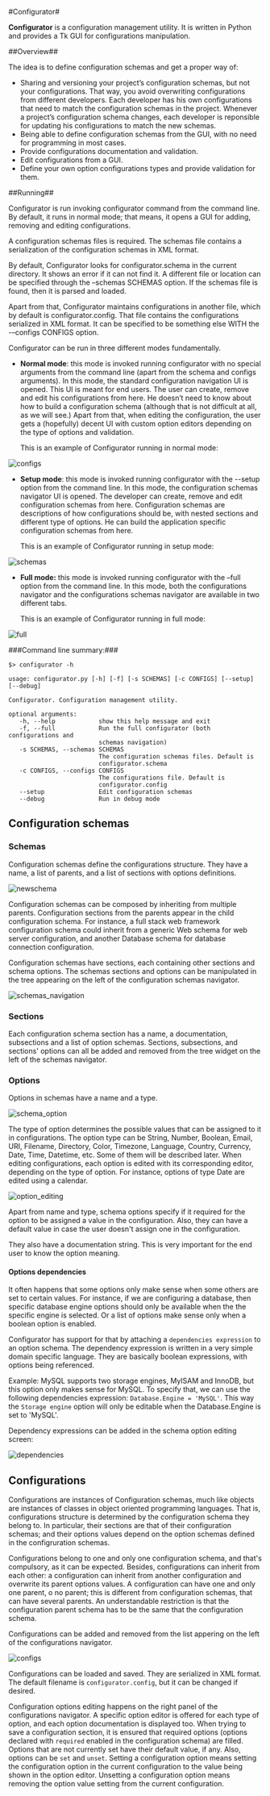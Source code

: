 #Configurator#

**Configurator** is a configuration management utility. It is written in Python and provides a Tk GUI for configurations manipulation.

##Overview##

The idea is to define configuration schemas and get a proper way of:

- Sharing and versioning your project’s configuration schemas, but not your configurations. That way, you avoid overwriting configurations from different developers. Each developer has his own configurations that need to match the configuration schemas in the project. Whenever a project’s configuration schema changes, each developer is reponsible for updating his configurations to match the new schemas.
- Being able to define configuration schemas from the GUI, with no need for programming in most cases.
- Provide configurations documentation and validation.
- Edit configurations from a GUI.
- Define your own option configurations types and provide validation for them. 

##Running##

Configurator is run invoking configurator command from the command line. By default, it runs in normal mode; that means, it opens a GUI for adding, removing and editing configurations.

A configuration schemas files is required. The schemas file contains a serialization of the configuration schemas in XML format.

By default, Configurator looks for configurator.schema in the current directory. It shows an error if it can not find it. A different file or location can be specified through the –schemas SCHEMAS option. If the schemas file is found, then it is parsed and loaded. 

Apart from that, Configurator maintains configurations in another file, which by default is configurator.config. That file contains the configurations serialized in XML format. It can be specified to be something else WITH the -–configs CONFIGS option. 

Configurator can be run in three different modes fundamentally.

- **Normal mode**: this mode is invoked running configurator with no special arguments from the command line (apart from the schema and configs arguments). In this mode, the standard configuration navigation UI is opened. This UI is meant for end users. The user can create, remove and edit his configurations from here. He doesn’t need to know about how to build a configuration schema (although that is not difficult at all, as we will see.) Apart from that, when editing the configuration, the user gets a (hopefully) decent UI with custom option editors depending on the type of options and validation.

    This is an example of Configurator running in normal mode: 

![configs](https://raw.github.com/mmontone/configurator/master/doc/images/configurator1.png)

- **Setup mode**: this mode is invoked running configurator with the --setup option from the command line. In this mode, the configuration schemas navigator UI is opened. The developer can create, remove and edit configuration schemas from here. Configuration schemas are descriptions of how configurations should be, with nested sections and different type of options. He can build the application specific configuration schemas from here.

    This is an example of Configurator running in setup mode: 

![schemas](https://raw.github.com/mmontone/configurator/master/doc/images/schemas1.png)

- **Full mode:** this mode is invoked running configurator with the –full option from the command line. In this mode, both the configurations navigator and the configurations schemas navigator are available in two different tabs.

   This is an example of Configurator running in full mode: 

![full](https://raw.github.com/mmontone/configurator/master/doc/images/full.png)

###Command line summary:###

    $> configurator -h

    usage: configurator.py [-h] [-f] [-s SCHEMAS] [-c CONFIGS] [--setup] [--debug]

    Configurator. Configuration management utility.

    optional arguments:
       -h, --help            show this help message and exit
       -f, --full            Run the full configurator (both configurations and
                             schemas navigation)
       -s SCHEMAS, --schemas SCHEMAS
                             The configuration schemas files. Default is
                             configurator.schema
       -c CONFIGS, --configs CONFIGS
                             The configurations file. Default is
                             configurator.config
       --setup               Edit configuration schemas
       --debug               Run in debug mode

## Configuration schemas ##

### Schemas ###

Configuration schemas define the configurations structure. They have a name, a list of parents, and a list of sections with options definitions.

![newschema](https://raw.github.com/mmontone/configurator/master/doc/images/newschema.png)

Configuration schemas can be composed by inheriting from multiple parents. Configuration sections from the parents appear in the child configuration schema. For instance, a full stack web framework configuration schema could inherit from a generic Web schema for web server configuration, and another Database schema for database connection configuration.

Configuration schemas have sections, each containing other sections and schema options. The schemas sections and options can be manipulated in the tree appearing on the left of the configuration schemas navigator.

![schemas_navigation](https://raw.github.com/mmontone/configurator/master/doc/images/schemas_navigation.png)

### Sections ###

Each configuration schema section has a name, a documentation, subsections and a list of option schemas. Sections, subsections, and sections' options can all be added and removed from the tree widget on the left of the schemas navigator.

### Options ###

Options in schemas have a name and a type. 

![schema_option](https://raw.github.com/mmontone/configurator/master/doc/images/schema_option.png)

The type of option determines the possible values that can be assigned to it in configurations. The option type can be String, Number, Boolean, Email, URI, Filename, Directory, Color, Timezone, Language, Country, Currency, Date, Time, Datetime, etc. Some of them will be described later. When editing configurations, each option is edited with its corresponding editor, depending on the type of option. For instance, options of type Date are edited using a calendar.

![option_editing](https://raw.github.com/mmontone/configurator/master/doc/images/option_editing.png)

Apart from name and type, schema options specify if it required for the option to be assigned a value in the configuration. Also, they can have a default value in case the user doesn't assign one in the configuration. 

They also have a documentation string. This is very important for the end user to know the option meaning.

#### Options dependencies ####

It often happens that some options only make sense when some others are set to certain values. For instance, if we are configuring a database, then specific database engine options should only be available when the the specific engine is selected. Or a list of options make sense only when a boolean option is enabled.

Configurator has support for that by attaching a ``dependencies expression`` to an option schema. The dependency expression is written in a very simple domain specific language. They are basically boolean expressions, with options being referenced. 

Example: MySQL supports two storage engines, MyISAM and InnoDB, but this option only makes sense for MySQL. To specify that, we can use the following dependencies expression: ``Database.Engine = 'MySQL'``. This way the ``Storage engine`` option will only be editable when the Database.Engine is set to 'MySQL'.

Dependency expressions can be added in the schema option editing screen:

![dependencies](https://raw.github.com/mmontone/configurator/master/doc/images/dependencies.png)

## Configurations ##

Configurations are instances of Configuration schemas, much like objects are instances of classes in object oriented programming languages. That is, configurations structure is determined by the configuration schema they belong to. In particular, their sections are that of their configuration schemas; and their options values depend on the option schemas defined in the configruration schemas.

Configurations belong to one and only one configuration schema, and that's compulsory, as it can be expected. Besides, configurations can inherit from each other: a configuration can inherit from another configuration and overwrite its parent options values. A configuration can have one and only one parent, o no parent; this is different from configuration schemas, that can have several parents. An understandable restriction is that the configuration parent schema has to be the same that the configuration schema.

Configurations can be added and removed from the list appering on the left of the configurations navigator.

![configs](https://raw.github.com/mmontone/configurator/master/doc/images/configurator1.png)

Configurations can be loaded and saved. They are serialized in XML format. The default filename is ``configurator.config``, but it can be changed if desired.

Configuration options editing happens on the right panel of the configurations navigator. A specific option editor is offered for each type of option, and each option documentation is displayed too. When trying to save a configuration section, it is ensured that required options (options declared with ``required`` enabled in the configuration schema) are filled. Options that are not currently set have their default value, if any. Also, options can be ``set`` and ``unset``. Setting a configuration option means setting the configuration option in the current configuration to the value being shown in the option editor. Unsetting a configuration option means removing the option value setting from the current configuration.

